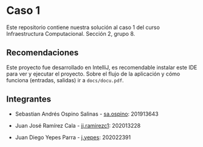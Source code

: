 # Caso 1
Este repositorio contiene nuestra solución al caso 1 del curso Infraestructura Computacional. Sección 2, grupo 8.

## Recomendaciones
Este proyecto fue desarrollado en IntelliJ, es recomendable instalar este IDE para ver y ejecutar el proyecto. Sobre el flujo de la aplicación y cómo funciona (entradas, salidas) ir a `docs/docu.pdf`.

## Integrantes
+ Sebastian Andrés Ospino Salinas - [sa.ospino](mailto:sa.ospino@uniandes.edu.co): 201913643

    

+ Juan José Ramírez Cala - [jj.ramirezc1](mailto:jj.ramirezc1@uniandes.edu.co): 202013228



+ Juan Diego Yepes Parra - [j.yepes](mailto:j.yepes@uniandes.edu.co): 202022391
